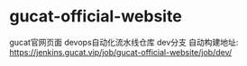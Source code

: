 # gucat-official-website
gucat官网页面 devops自动化流水线仓库
dev分支
自动构建地址: https://jenkins.gucat.vip/job/gucat-official-website/job/dev/